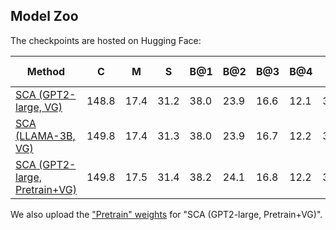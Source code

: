 ## Model Zoo

The checkpoints are hosted on Hugging Face:

| Method                          | C     | M    | S    | B@1  | B@2  | B@3  | B@4  | R    | Noun | Verb | Noun (F) | Verb (F) |  
|---------------------------------|-------|------|------|------|------|------|------|------|------|------|----------|----------|  
| [SCA (GPT2-large, VG)](https://huggingface.co/xk-huang/segment-caption-anything-gpt2_large-vg/tree/main)           | 148.8 | 17.4 | 31.2 | 38.0 | 23.9 | 16.6 | 12.1 | 35.5 | 41.5 | 4.8  | 65.0     | 7.6      |  
| [SCA (LLAMA-3B, VG)](https://huggingface.co/xk-huang/segment-caption-anything-ollm3bv2-vg/tree/main)             | 149.8 | 17.4 | 31.3 | 38.0 | 23.9 | 16.7 | 12.2 | 35.5 | 41.2 | 4.5  | 64.6     | 7.1      |  
| [SCA (GPT2-large, Pretrain+VG)](https://huggingface.co/xk-huang/segment-caption-anything-gpt2_large-pt_vg/tree/main)  | 149.8 | 17.5 | 31.4 | 38.2 | 24.1 | 16.8 | 12.2 | 35.7 | 41.7 | 4.8  | 65.1     | 7.5      |  

We also upload the ["Pretrain" weights](https://huggingface.co/xk-huang/segment-caption-anything-gpt2_large-pt/tree/main) for "SCA (GPT2-large, Pretrain+VG)".